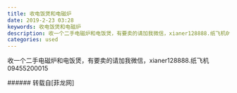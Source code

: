 ```yaml
---
title: 收电饭煲和电磁炉
date: 2019-2-23 03:28
keywords: 收电饭煲和电磁炉
description: 收一个二手电磁炉和电饭煲，有要卖的请加我微信，xianer128888.纸飞机09455200015
categories: used
---
```

<td class="t_f" id="postmessage_3095479">

收一个二手电磁炉和电饭煲，有要卖的请加我微信，xianer128888.纸飞机09455200015<br/>
</td>
###### 转载自[菲龙网]